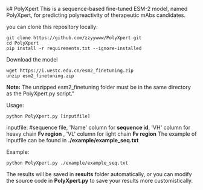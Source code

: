 k# PolyXpert
This is a sequence-based fine-tuned ESM-2 model, named PolyXpert, for predicting polyreactivity of therapeutic mAbs candidates.

you can clone this repository locally:
```
git clone https://github.com/zzyywww/PolyXpert.git 
cd PolyXpert
pip install -r requirements.txt --ignore-installed
```
Download the model
```
wget https://i.uestc.edu.cn/esm2_finetuning.zip
unzip esm2_finetuning.zip
```
**Note:** The unzipped esm2_finetuning folder must be in the same directory as the PolyXpert.py script."

Usage:

```
python PolyXpert.py [inputfile]
```
inputfile: #sequence file, 'Name' column for **sequence id**, 'VH' column for heavy chain **Fv region** ,  'VL' column for light chain **Fv region** 
The example of inputfile can be found in **./example/example_seq.txt**

Example:
```
python PolyXpert.py ./example/example_seq.txt
```
The results will be saved in **results** folder automatically, or you can modify the source code in **PolyXpert.py** to save your results more customistically.
